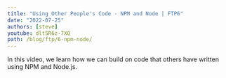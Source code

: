 ```yaml
---
title: "Using Other People's Code - NPM and Node | FTP6"
date: "2022-07-25"
authors: [steve]
youtube: dltSR6z-7XQ
path: /blog/ftp/6-npm-node/
---
```


<YouTubePlayer youtubeLink={frontmatter.youtube} />

In this video, we learn how we can build on code that others have written using NPM and Node.js.